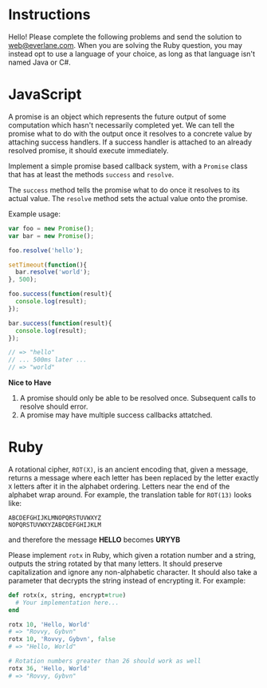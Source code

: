 Instructions
======

Hello! Please complete the following problems and send the solution to [web@everlane.com](mailto:web@everlane.com).
When you are solving the Ruby question, you may instead opt to use a language of your choice, as long as that language isn't named Java or C#.


JavaScript
======

A promise is an object which represents the future output of some computation which hasn't necessarily completed yet. We can tell the promise what to do with the output once it resolves to a concrete value by attaching success handlers. If a success handler is attached to an already resolved promise, it should execute immediately.

Implement a simple promise based callback system, with a `Promise` class that has at least the methods `success` and `resolve`.

The `success` method tells the promise what to do once it resolves to its actual value.
The `resolve` method sets the actual value onto the promise.

Example usage:

```javascript
var foo = new Promise();
var bar = new Promise();

foo.resolve('hello');

setTimeout(function(){
  bar.resolve('world');
}, 500);

foo.success(function(result){
  console.log(result);
});

bar.success(function(result){
  console.log(result);
});

// => "hello"
// ... 500ms later ...
// => "world"
```

**Nice to Have**

1. A promise should only be able to be resolved once. Subsequent calls to resolve should error.
2. A promise may have multiple success callbacks attatched.


Ruby
====

A rotational cipher, `ROT(X)`, is an ancient encoding that, given a message, returns a message where each letter has been replaced by the letter exactly `X` letters after it in the alphabet ordering. Letters near the end of the alphabet wrap around. For example, the translation table for `ROT(13)` looks like:

    ABCDEFGHIJKLMNOPQRSTUVWXYZ
    NOPQRSTUVWXYZABCDEFGHIJKLM

and therefore the message **HELLO** becomes **URYYB**

Please implement `rotx` in Ruby, which given a rotation number and a string, outputs the string rotated by that many letters. It should preserve capitalization and ignore any non-alphabetic character. It should also take a parameter that decrypts the string instead of encrypting it. For example:

```ruby
def rotx(x, string, encrypt=true)
  # Your implementation here...
end

rotx 10, 'Hello, World'
# => "Rovvy, Gybvn"
rotx 10, 'Rovvy, Gybvn', false
# => "Hello, World"

# Rotation numbers greater than 26 should work as well
rotx 36, 'Hello, World'
# => "Rovvy, Gybvn"
```
